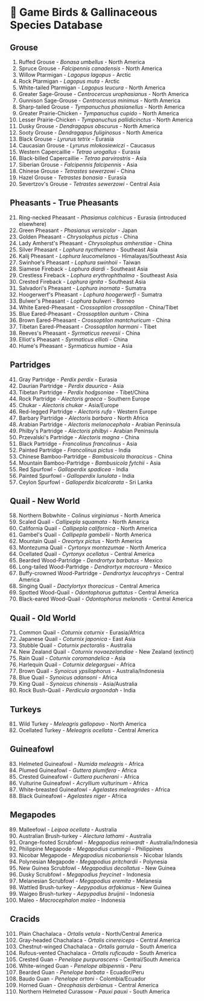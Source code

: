 # 🦃 Game Birds & Gallinaceous Species Database

## Grouse
1. Ruffed Grouse - *Bonasa umbellus* - North America
2. Spruce Grouse - *Falcipennis canadensis* - North America
3. Willow Ptarmigan - *Lagopus lagopus* - Arctic
4. Rock Ptarmigan - *Lagopus muta* - Arctic
5. White-tailed Ptarmigan - *Lagopus leucura* - North America
6. Greater Sage-Grouse - *Centrocercus urophasianus* - North America
7. Gunnison Sage-Grouse - *Centrocercus minimus* - North America
8. Sharp-tailed Grouse - *Tympanuchus phasianellus* - North America
9. Greater Prairie-Chicken - *Tympanuchus cupido* - North America
10. Lesser Prairie-Chicken - *Tympanuchus pallidicinctus* - North America
11. Dusky Grouse - *Dendragapus obscurus* - North America
12. Sooty Grouse - *Dendragapus fuliginosus* - North America
13. Black Grouse - *Lyrurus tetrix* - Eurasia
14. Caucasian Grouse - *Lyrurus mlokosiewiczi* - Caucasus
15. Western Capercaillie - *Tetrao urogallus* - Eurasia
16. Black-billed Capercaillie - *Tetrao parvirostris* - Asia
17. Siberian Grouse - *Falcipennis falcipennis* - Asia
18. Chinese Grouse - *Tetrastes sewerzowi* - China
19. Hazel Grouse - *Tetrastes bonasia* - Eurasia
20. Severtzov's Grouse - *Tetrastes sewerzowi* - Central Asia

## Pheasants - True Pheasants
21. Ring-necked Pheasant - *Phasianus colchicus* - Eurasia (introduced elsewhere)
22. Green Pheasant - *Phasianus versicolor* - Japan
23. Golden Pheasant - *Chrysolophus pictus* - China
24. Lady Amherst's Pheasant - *Chrysolophus amherstiae* - China
25. Silver Pheasant - *Lophura nycthemera* - Southeast Asia
26. Kalij Pheasant - *Lophura leucomelanos* - Himalayas/Southeast Asia
27. Swinhoe's Pheasant - *Lophura swinhoii* - Taiwan
28. Siamese Fireback - *Lophura diardi* - Southeast Asia
29. Crestless Fireback - *Lophura erythrophthalma* - Southeast Asia
30. Crested Fireback - *Lophura ignita* - Southeast Asia
31. Salvadori's Pheasant - *Lophura inornata* - Sumatra
32. Hoogerwerf's Pheasant - *Lophura hoogerwerfi* - Sumatra
33. Bulwer's Pheasant - *Lophura bulweri* - Borneo
34. White Eared-Pheasant - *Crossoptilon crossoptilon* - China/Tibet
35. Blue Eared-Pheasant - *Crossoptilon auritum* - China
36. Brown Eared-Pheasant - *Crossoptilon mantchuricum* - China
37. Tibetan Eared-Pheasant - *Crossoptilon harmani* - Tibet
38. Reeves's Pheasant - *Syrmaticus reevesii* - China
39. Elliot's Pheasant - *Syrmaticus ellioti* - China
40. Hume's Pheasant - *Syrmaticus humiae* - Asia

## Partridges
41. Gray Partridge - *Perdix perdix* - Eurasia
42. Daurian Partridge - *Perdix dauurica* - Asia
43. Tibetan Partridge - *Perdix hodgsoniae* - Tibet/China
44. Rock Partridge - *Alectoris graeca* - Southern Europe
45. Chukar - *Alectoris chukar* - Asia/Europe
46. Red-legged Partridge - *Alectoris rufa* - Western Europe
47. Barbary Partridge - *Alectoris barbara* - North Africa
48. Arabian Partridge - *Alectoris melanocephala* - Arabian Peninsula
49. Philby's Partridge - *Alectoris philbyi* - Arabian Peninsula
50. Przevalski's Partridge - *Alectoris magna* - China
51. Black Partridge - *Francolinus francolinus* - Asia
52. Painted Partridge - *Francolinus pictus* - India
53. Chinese Bamboo-Partridge - *Bambusicola thoracicus* - China
54. Mountain Bamboo-Partridge - *Bambusicola fytchii* - Asia
55. Red Spurfowl - *Galloperdix spadicea* - India
56. Painted Spurfowl - *Galloperdix lunulata* - India
57. Ceylon Spurfowl - *Galloperdix bicalcarata* - Sri Lanka

## Quail - New World
58. Northern Bobwhite - *Colinus virginianus* - North America
59. Scaled Quail - *Callipepla squamata* - North America
60. California Quail - *Callipepla californica* - North America
61. Gambel's Quail - *Callipepla gambelii* - North America
62. Mountain Quail - *Oreortyx pictus* - North America
63. Montezuma Quail - *Cyrtonyx montezumae* - North America
64. Ocellated Quail - *Cyrtonyx ocellatus* - Central America
65. Bearded Wood-Partridge - *Dendrortyx barbatus* - Mexico
66. Long-tailed Wood-Partridge - *Dendrortyx macroura* - Mexico
67. Buffy-crowned Wood-Partridge - *Dendrortyx leucophrys* - Central America
68. Singing Quail - *Dactylortyx thoracicus* - Central America
69. Spotted Wood-Quail - *Odontophorus guttatus* - Central America
70. Black-eared Wood-Quail - *Odontophorus melanotis* - Central America

## Quail - Old World
71. Common Quail - *Coturnix coturnix* - Eurasia/Africa
72. Japanese Quail - *Coturnix japonica* - East Asia
73. Stubble Quail - *Coturnix pectoralis* - Australia
74. New Zealand Quail - *Coturnix novaezelandiae* - New Zealand (extinct)
75. Rain Quail - *Coturnix coromandelica* - Asia
76. Harlequin Quail - *Coturnix delegorguei* - Africa
77. Brown Quail - *Synoicus ypsilophorus* - Australia/Indonesia
78. Blue Quail - *Synoicus adansoni* - Africa
79. King Quail - *Synoicus chinensis* - Asia/Australia
80. Rock Bush-Quail - *Perdicula argoondah* - India

## Turkeys
81. Wild Turkey - *Meleagris gallopavo* - North America
82. Ocellated Turkey - *Meleagris ocellata* - Central America

## Guineafowl
83. Helmeted Guineafowl - *Numida meleagris* - Africa
84. Plumed Guineafowl - *Guttera plumifera* - Africa
85. Crested Guineafowl - *Guttera pucherani* - Africa
86. Vulturine Guineafowl - *Acryllium vulturinum* - Africa
87. White-breasted Guineafowl - *Agelastes meleagrides* - Africa
88. Black Guineafowl - *Agelastes niger* - Africa

## Megapodes
89. Malleefowl - *Leipoa ocellata* - Australia
90. Australian Brush-turkey - *Alectura lathami* - Australia
91. Orange-footed Scrubfowl - *Megapodius reinwardt* - Australia/Indonesia
92. Philippine Megapode - *Megapodius cumingii* - Philippines
93. Nicobar Megapode - *Megapodius nicobariensis* - Nicobar Islands
94. Polynesian Megapode - *Megapodius pritchardii* - Polynesia
95. New Guinea Scrubfowl - *Megapodius decollatus* - New Guinea
96. Dusky Scrubfowl - *Megapodius freycinet* - Indonesia
97. Melanesian Scrubfowl - *Megapodius eremita* - Melanesia
98. Wattled Brush-turkey - *Aepypodius arfakianus* - New Guinea
99. Waigeo Brush-turkey - *Aepypodius bruijnii* - Indonesia
100. Maleo - *Macrocephalon maleo* - Indonesia

## Cracids
101. Plain Chachalaca - *Ortalis vetula* - North/Central America
102. Gray-headed Chachalaca - *Ortalis cinereiceps* - Central America
103. Chestnut-winged Chachalaca - *Ortalis garrula* - South America
104. Rufous-vented Chachalaca - *Ortalis ruficauda* - South America
105. Crested Guan - *Penelope purpurascens* - Central/South America
106. White-winged Guan - *Penelope albipennis* - Peru
107. Bearded Guan - *Penelope barbata* - Ecuador/Peru
108. Baudo Guan - *Penelope ortoni* - Colombia/Ecuador
109. Horned Guan - *Oreophasis derbianus* - Central America
110. Northern Helmeted Curassow - *Pauxi pauxi* - South America
